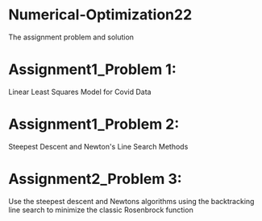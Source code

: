 # Numerical-Optimization22
The assignment problem and solution 
# Assignment1_Problem 1:
Linear Least Squares Model for Covid Data
# Assignment1_Problem 2:
Steepest Descent and Newton's Line Search Methods
# Assignment2_Problem 3:
Use the steepest descent and Newtons algorithms using the backtracking line search to minimize the classic Rosenbrock function
